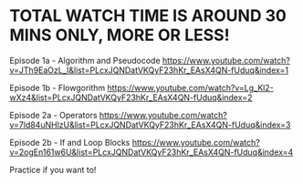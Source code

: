 # TOTAL WATCH TIME IS AROUND 30 MINS ONLY, MORE OR LESS!

Episode 1a - Algorithm and Pseudocode
https://www.youtube.com/watch?v=JTh9EaOzL_I&list=PLcxJQNDatVKQyF23hKr_EAsX4QN-fUduq&index=1

Episode 1b - Flowgorithm
https://www.youtube.com/watch?v=Lg_Kl2-wXz4&list=PLcxJQNDatVKQyF23hKr_EAsX4QN-fUduq&index=2

Episode 2a - Operators
https://www.youtube.com/watch?v=7ld84uNHlzU&list=PLcxJQNDatVKQyF23hKr_EAsX4QN-fUduq&index=3

Episode 2b - If and Loop Blocks
https://www.youtube.com/watch?v=2ogEn161w6U&list=PLcxJQNDatVKQyF23hKr_EAsX4QN-fUduq&index=4

Practice if you want to!



